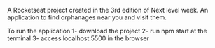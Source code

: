 A Rocketseat project created in the 3rd edition of Next level week.
An application to find orphanages near you and visit them.

To run the application
1- download the project
2- run npm start at the terminal
3- access localhost:5500 in the browser

